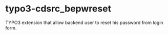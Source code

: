 # typo3-cdsrc_bepwreset
TYPO3 extension that allow backend user to reset his password from login form.
